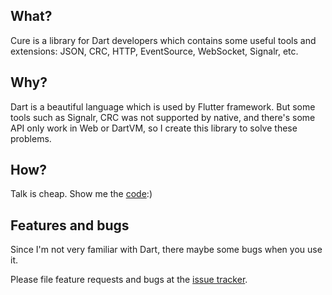 ## What?

Cure is a library for Dart developers which contains some useful tools and extensions: JSON, CRC, HTTP, EventSource, WebSocket, Signalr, etc.

## Why?

Dart is a beautiful language which is used by Flutter framework. But some tools such as Signalr, CRC was not supported by native, and there's some API only work in Web or DartVM, so I create this library to solve these problems.

## How?

Talk is cheap. Show me the [code](example):)

## Features and bugs

Since I'm not very familiar with Dart, there maybe some bugs when you use it.

Please file feature requests and bugs at the [issue tracker][tracker].

[tracker]: https://github.com/yanshouwang/cure/issues

